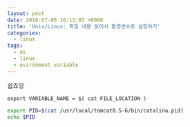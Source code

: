 ```yaml
---
layout: post
date: 2018-07-06 16:13:07 +0900
title: 'Unix/Linux: 파일 내용 읽어서 환경변수로 설정하기'
categories:
  - linux
tags:
  - os
  - linux
  - evironment variable
---
```


쉽죠잉

```
export VARIABLE_NAME = $( cat FILE_LOCATION )
```

```bash
export PID=$(cat /usr/local/tomcat8.5-6/bin/catalina.pid)
echo $PID
```
